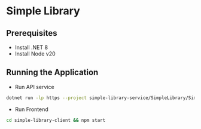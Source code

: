 # Simple Library

## Prerequisites

* Install .NET 8
* Install Node v20

## Running the Application

* Run API service

```sh
dotnet run -lp https --project simple-library-service/SimpleLibrary/SimpleLibrary.csproj
```

* Run Frontend

```sh
cd simple-library-client && npm start
```
